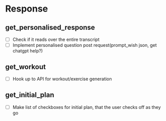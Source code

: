 # Response

## get_personalised_response
- [ ] Check if it reads over the entire transcript
- [ ] Implement personalised question post request(prompt_wish json, get chatgpt help?)

## get_workout
- [ ] Hook up to API for workout/exercise generation

## get_initial_plan
- [ ] Make list of checkboxes for initial plan, that the user checks off as they go